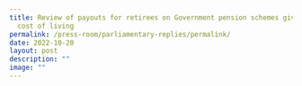 ```yaml
---
title: Review of payouts for retirees on Government pension schemes given rising
  cost of living
permalink: /press-room/parliamentary-replies/permalink/
date: 2022-10-20
layout: post
description: ""
image: ""
---
```

